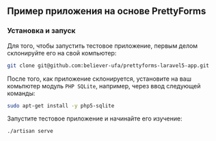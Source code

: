 ## Пример приложения на основе PrettyForms

### Установка и запуск

Для того, чтобы запустить тестовое приложение, первым делом склонируйте его на свой компьютер:
```bash
git clone git@github.com:believer-ufa/prettyforms-laravel5-app.git
```

После того, как приложение склонируется, установите на ваш комьпютер модуль `PHP SQLite`, например, через ввод следующей команды:
```bash
sudo apt-get install -y php5-sqlite
```

Запустите тестовое приложение и начинайте его изучение:
```bash
./artisan serve
```
